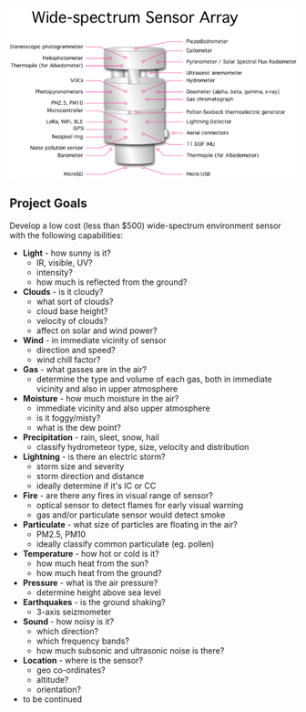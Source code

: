 ![Sensor Array](sensor.png)

## Project Goals

Develop a low cost (less than $500) wide-spectrum environment sensor with the following capabilities:

* **Light** - how sunny is it?
    * IR, visible, UV?
    * intensity?
    * how much is reflected from the ground?
* **Clouds** - is it cloudy?
    * what sort of clouds?
    * cloud base height?
    * velocity of clouds?
    * affect on solar and wind power?
* **Wind** - in immediate vicinity of sensor
    * direction and speed?
    * wind chill factor?
* **Gas** - what gasses are in the air?
    * determine the type and volume of each gas, both in immediate vicinity and also in upper atmosphere
* **Moisture** - how much moisture in the air?
    * immediate vicinity and also upper atmosphere
    * is it foggy/misty?
    * what is the dew point?
* **Precipitation** - rain, sleet, snow, hail
    * classify hydrometeor type, size, velocity and distribution
* **Lightning** - is there an electric storm?
    * storm size and severity
    * storm direction and distance
    * ideally determine if it's IC or CC
* **Fire** - are there any fires in visual range of sensor?
    * optical sensor to detect flames for early visual warning
    * gas and/or particulate sensor would detect smoke
* **Particulate** - what size of particles are floating in the air?
    * PM2.5, PM10
    * ideally classify common particulate (eg. pollen)
* **Temperature** - how hot or cold is it?
    * how much heat from the sun?
    * how much heat from the ground?
* **Pressure** - what is the air pressure?
    * determine height above sea level
* **Earthquakes** - is the ground shaking?
    * 3-axis seizmometer
* **Sound** - how noisy is it?
    * which direction?
    * which frequency bands?
    * how much subsonic and ultrasonic noise is there?
* **Location** - where is the sensor?
    * geo co-ordinates?
    * altitude?
    * orientation?
* to be continued
